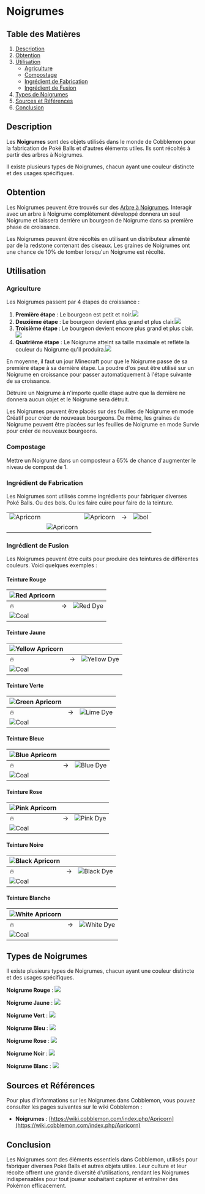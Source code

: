 # Noigrumes

## Table des Matières

1. [Description](broken-reference)
2. [Obtention](broken-reference)
3. [Utilisation](broken-reference)
   * [Agriculture](broken-reference)
   * [Compostage](broken-reference)
   * [Ingrédient de Fabrication](broken-reference)
   * [Ingrédient de Fusion](broken-reference)
4. [Types de Noigrumes](broken-reference)
5. [Sources et Références](broken-reference)
6. [Conclusion](broken-reference)

## Description

Les **Noigrumes** sont des objets utilisés dans le monde de Cobblemon pour la fabrication de Poké Balls et d'autres éléments utiles. Ils sont récoltés à partir des arbres à Noigrumes.

Il existe plusieurs types de Noigrumes, chacun ayant une couleur distincte et des usages spécifiques.

## Obtention

Les Noigrumes peuvent être trouvés sur des [Arbre à Noigrumes](https://wiki.cobblemon.com/index.php/Apricorn_Tree). Interagir avec un arbre à Noigrume complètement développé donnera un seul Noigrume et laissera derrière un bourgeon de Noigrume dans sa première phase de croissance.

Les Noigrumes peuvent être récoltés en utilisant un distributeur alimenté par de la redstone contenant des ciseaux. Les graines de Noigrumes ont une chance de 10% de tomber lorsqu'un Noigrume est récolté.

## Utilisation

### Agriculture

Les Noigrumes passent par 4 étapes de croissance :

1. **Première étape** : Le bourgeon est petit et noir.![](https://wiki.cobblemon.com/images/4/47/Apricorn_\(block%2C_stage_0\).png)
2. **Deuxième étape** : Le bourgeon devient plus grand et plus clair.![](https://wiki.cobblemon.com/images/6/6b/Apricorn_\(block%2C_stage_1\).png)
3. **Troisième étape** : Le bourgeon devient encore plus grand et plus clair.![](https://wiki.cobblemon.com/images/0/0d/Apricorn_\(block%2C_stage_2\).png)
4. **Quatrième étape** : Le Noigrume atteint sa taille maximale et reflète la couleur du Noigrume qu'il produira.![](https://wiki.cobblemon.com/images/c/cb/Red_Apricorn_\(block\).png)

En moyenne, il faut un jour Minecraft pour que le Noigrume passe de sa première étape à sa dernière étape. La poudre d'os peut être utilisé sur un Noigrume en croissance pour passer automatiquement à l'étape suivante de sa croissance.

Détruire un Noigrume à n'importe quelle étape autre que la dernière ne donnera aucun objet et le Noigrume sera détruit.

Les Noigrumes peuvent être placés sur des feuilles de Noigrume en mode Créatif pour créer de nouveaux bourgeons. De même, les graines de Noigrume peuvent être placées sur les feuilles de Noigrume en mode Survie pour créer de nouveaux bourgeons.

### Compostage

Mettre un Noigrume dans un composteur a 65% de chance d'augmenter le niveau de compost de 1.

### Ingrédient de Fabrication

Les Noigrumes sont utilisés comme ingrédients pour fabriquer diverses Poké Balls. Ou des bols. Ou les faire cuire pour faire de la teinture.

|                                                                      |                                                                      |                                                                      |   |                                                         |
| -------------------------------------------------------------------- | -------------------------------------------------------------------- | -------------------------------------------------------------------- | - | ------------------------------------------------------- |
| ![Apricorn](https://wiki.cobblemon.com/images/a/ab/Any_Apricorn.gif) |                                                                      | ![Apricorn](https://wiki.cobblemon.com/images/a/ab/Any_Apricorn.gif) | → | ![bol](https://wiki.cobblemon.com/images/9/9c/Bowl.png) |
|                                                                      | ![Apricorn](https://wiki.cobblemon.com/images/a/ab/Any_Apricorn.gif) |                                                                      |   |                                                         |

### Ingrédient de Fusion

Les Noigrumes peuvent être cuits pour produire des teintures de différentes couleurs. Voici quelques exemples :

#### Teinture Rouge

| ![Red Apricorn](https://wiki.cobblemon.com/images/d/da/Red_Apricorn.png) |   |                                                                |
| ------------------------------------------------------------------------ | - | -------------------------------------------------------------- |
| 🔥                                                                       | → | ![Red Dye](https://wiki.cobblemon.com/images/c/c1/Red_Dye.png) |
| ![Coal](https://wiki.cobblemon.com/images/a/a7/Coal.png)                 |   |                                                                |

#### Teinture Jaune

| ![Yellow Apricorn](https://wiki.cobblemon.com/images/3/30/Yellow_Apricorn.png) |   |                                                                      |
| ------------------------------------------------------------------------------ | - | -------------------------------------------------------------------- |
| 🔥                                                                             | → | ![Yellow Dye](https://wiki.cobblemon.com/images/4/46/Yellow_Dye.png) |
| ![Coal](https://wiki.cobblemon.com/images/a/a7/Coal.png)                       |   |                                                                      |

#### Teinture Verte

| ![Green Apricorn](https://wiki.cobblemon.com/images/e/e4/Green_Apricorn.png) |   |                                                                  |
| ---------------------------------------------------------------------------- | - | ---------------------------------------------------------------- |
| 🔥                                                                           | → | ![Lime Dye](https://wiki.cobblemon.com/images/f/f1/Lime_Dye.png) |
| ![Coal](https://wiki.cobblemon.com/images/a/a7/Coal.png)                     |   |                                                                  |

#### Teinture Bleue

| ![Blue Apricorn](https://wiki.cobblemon.com/images/7/7d/Blue_Apricorn.png) |   |                                                                  |
| -------------------------------------------------------------------------- | - | ---------------------------------------------------------------- |
| 🔥                                                                         | → | ![Blue Dye](https://wiki.cobblemon.com/images/c/c9/Blue_Dye.png) |
| ![Coal](https://wiki.cobblemon.com/images/a/a7/Coal.png)                   |   |                                                                  |

#### Teinture Rose

| ![Pink Apricorn](https://wiki.cobblemon.com/images/e/ea/Pink_Apricorn.png) |   |                                                                  |
| -------------------------------------------------------------------------- | - | ---------------------------------------------------------------- |
| 🔥                                                                         | → | ![Pink Dye](https://wiki.cobblemon.com/images/6/6a/Pink_Dye.png) |
| ![Coal](https://wiki.cobblemon.com/images/a/a7/Coal.png)                   |   |                                                                  |

#### Teinture Noire

| ![Black Apricorn](https://wiki.cobblemon.com/images/1/15/Black_Apricorn.png) |   |                                                                    |
| ---------------------------------------------------------------------------- | - | ------------------------------------------------------------------ |
| 🔥                                                                           | → | ![Black Dye](https://wiki.cobblemon.com/images/4/4c/Black_Dye.png) |
| ![Coal](https://wiki.cobblemon.com/images/a/a7/Coal.png)                     |   |                                                                    |

#### Teinture Blanche

| ![White Apricorn](https://wiki.cobblemon.com/images/7/73/White_Apricorn.png) |   |                                                                    |
| ---------------------------------------------------------------------------- | - | ------------------------------------------------------------------ |
| 🔥                                                                           | → | ![White Dye](https://wiki.cobblemon.com/images/9/91/White_Dye.png) |
| ![Coal](https://wiki.cobblemon.com/images/a/a7/Coal.png)                     |   |                                                                    |

## Types de Noigrumes

Il existe plusieurs types de Noigrumes, chacun ayant une couleur distincte et des usages spécifiques.

**Noigrume Rouge** : ![](https://wiki.cobblemon.com/images/c/cb/Red_Apricorn_\(block\).png)

**Noigrume Jaune** : ![](https://wiki.cobblemon.com/images/b/b3/Yellow_Apricorn_\(block\).png)

**Noigrume Vert** : ![](https://wiki.cobblemon.com/images/3/36/Green_Apricorn_\(block\).png)

**Noigrume Bleu** : ![](https://wiki.cobblemon.com/images/5/5d/Blue_Apricorn_\(block\).png)

**Noigrume Rose** : ![](https://wiki.cobblemon.com/images/2/24/Pink_Apricorn_\(block\).png)

**Noigrume Noir** : ![](https://wiki.cobblemon.com/images/e/ee/Black_Apricorn_\(block\).png)

**Noigrume Blanc** : ![](https://wiki.cobblemon.com/images/7/78/White_Apricorn_\(block\).png)

## Sources et Références

Pour plus d'informations sur les Noigrumes dans Cobblemon, vous pouvez consulter les pages suivantes sur le wiki Cobblemon :

* **Noigrumes** : [https://wiki.cobblemon.com/index.php/Apricorn](https://wiki.cobblemon.com/index.php/Apricorn)

## Conclusion

Les Noigrumes sont des éléments essentiels dans Cobblemon, utilisés pour fabriquer diverses Poké Balls et autres objets utiles. Leur culture et leur récolte offrent une grande diversité d'utilisations, rendant les Noigrumes indispensables pour tout joueur souhaitant capturer et entraîner des Pokémon efficacement.
